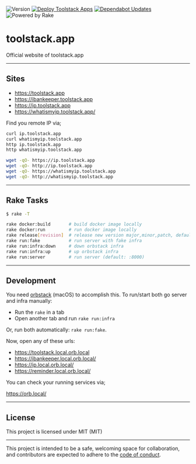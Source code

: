 ![Version](https://img.shields.io/badge/version-0.1.21-orange.svg)
[![Deploy Toolstack Apps](https://github.com/bilusteknoloji/toolstack.app/actions/workflows/build-and-deploy.yml/badge.svg)](https://github.com/bilusteknoloji/toolstack.app/actions/workflows/build-and-deploy.yml)
[![Dependabot Updates](https://github.com/bilusteknoloji/toolstack.app/actions/workflows/dependabot/dependabot-updates/badge.svg)](https://github.com/bilusteknoloji/toolstack.app/actions/workflows/dependabot/dependabot-updates)
![Powered by Rake](https://img.shields.io/badge/powered_by-rake-blue?logo=ruby)

# toolstack.app

Official website of toolstack.app

---

## Sites

- https://toolstack.app
- https://ibankeeper.toolstack.app
- https://ip.toolstack.app
- https://whatismyip.toolstack.app/

Find you remote IP via;

```bash
curl ip.toolstack.app
curl whatismyip.toolstack.app
http ip.toolstack.app
http whatismyip.toolstack.app

wget -qO- https://ip.toolstack.app
wget -qO- http://ip.toolstack.app
wget -qO- https://whatismyip.toolstack.app
wget -qO- http://whatismyip.toolstack.app
```

---

## Rake Tasks

```bash
$ rake -T

rake docker:build       # build docker image locally
rake docker:run         # run docker image locally
rake release[revision]  # release new version major,minor,patch, default: patch
rake run:fake           # run server with fake infra
rake run:infra:down     # down orbstack infra
rake run:infra:up       # up orbstack infra
rake run:server         # run server (default: :8000)
```

---

## Development

You need [orbstack](https://orbstack.dev/) (macOS) to accomplish this. To
run/start both go server and infra manually:

- Run the `rake` in a tab
- Open another tab and run `rake run:infra`

Or, run both automatically: `rake run:fake`. 

Now, open any of these urls:

- https://toolstack.local.orb.local
- https://ibankeeper.local.orb.local/
- https://ip.local.orb.local/
- https://reminder.local.orb.local/

You can check your running services via;

https://orb.local/

---

## License

This project is licensed under MIT (MIT)

---

This project is intended to be a safe, welcoming space for collaboration, and
contributors are expected to adhere to the [code of conduct][coc].

[coc]: https://github.com/bilusteknoloji/toolstack.app/blob/main/CODE_OF_CONDUCT.md
